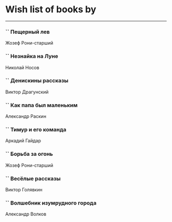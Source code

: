 # Wish list of books by [](https://plus.google.com/u/0/115095777313809768381/)
---

### `` Пещерный лев
Жозеф Рони-старший

### `` Незнайка на Луне
Николай Носов

### `` Денискины рассказы
Виктор Драгунский

### `` Как папа был маленьким
Александр Раскин

### `` Тимур и его команда
Аркадий Гайдар

### `` Борьба за огонь
Жозеф Рони-старший

### `` Весёлые рассказы
Виктор Голявкин

### `` Волшебник изумрудного города
Александр Волков

